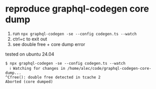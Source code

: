 # reproduce graphql-codegen core dump

1. run `npx graphql-codegen -se --config codegen.ts --watch`
2. ctrl+c to exit out
3. see double free + core dump error

tested on ubuntu 24.04

```console
$ npx graphql-codegen -se --config codegen.ts --watch
  ℹ Watching for changes in /home/alec/code/graphql-codegen-core-dump...
^Cfree(): double free detected in tcache 2
Aborted (core dumped)
```

